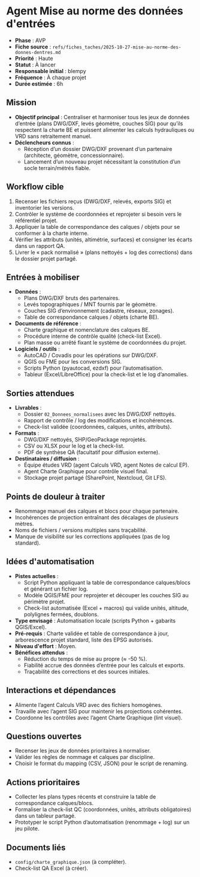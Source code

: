 # Agent Mise au norme des données d'entrées

- **Phase** : AVP
- **Fiche source** : `refs/fiches_taches/2025-10-27-mise-au-norme-des-donnes-dentres.md`
- **Priorité** : Haute
- **Statut** : À lancer
- **Responsable initial** : blempy
- **Fréquence** : À chaque projet
- **Durée estimée** : 6h

## Mission
- **Objectif principal** : Centraliser et harmoniser tous les jeux de données d’entrée (plans DWG/DXF, levés géomètre, couches SIG) pour qu’ils respectent la charte BE et puissent alimenter les calculs hydrauliques ou VRD sans retraitement manuel.
- **Déclencheurs connus** :
  - Réception d’un dossier DWG/DXF provenant d’un partenaire (architecte, géomètre, concessionnaire).
  - Lancement d’un nouveau projet nécessitant la constitution d’un socle terrain/métrés fiable.

## Workflow cible
1. Recenser les fichiers reçus (DWG/DXF, relevés, exports SIG) et inventorier les versions.
2. Contrôler le système de coordonnées et reprojeter si besoin vers le référentiel projet.
3. Appliquer la table de correspondance des calques / objets pour se conformer à la charte interne.
4. Vérifier les attributs (unités, altimétrie, surfaces) et consigner les écarts dans un rapport QA.
5. Livrer le « pack normalisé » (plans nettoyés + log des corrections) dans le dossier projet partagé.

## Entrées à mobiliser
- **Données** :
  - Plans DWG/DXF bruts des partenaires.
  - Levés topographiques / MNT fournis par le géomètre.
  - Couches SIG d’environnement (cadastre, réseaux, zonages).
  - Table de correspondance calques / objets (charte BE).
- **Documents de référence** :
  - Charte graphique et nomenclature des calques BE.
  - Procédure interne de contrôle qualité (check-list Excel).
  - Plan masse ou arrêté fixant le système de coordonnées du projet.
- **Logiciels / outils** :
  - AutoCAD / Covadis pour les opérations sur DWG/DXF.
  - QGIS ou FME pour les conversions SIG.
  - Scripts Python (pyautocad, ezdxf) pour l’automatisation.
  - Tableur (Excel/LibreOffice) pour la check-list et le log d’anomalies.

## Sorties attendues
- **Livrables** :
  - Dossier `02_Donnees_normalisees` avec les DWG/DXF nettoyés.
  - Rapport de contrôle / log des modifications et incohérences.
  - Check-list validée (coordonnées, calques, unités, attributs).
- **Formats** :
  - DWG/DXF nettoyés, SHP/GeoPackage reprojetés.
  - CSV ou XLSX pour le log et la check-list.
  - PDF de synthèse QA (facultatif pour diffusion externe).
- **Destinataires / diffusion** :
  - Équipe études VRD (agent Calculs VRD, agent Notes de calcul EP).
  - Agent Charte Graphique pour contrôle visuel final.
  - Stockage projet partagé (SharePoint, Nextcloud, Git LFS).

## Points de douleur à traiter
- Renommage manuel des calques et blocs pour chaque partenaire.
- Incohérences de projection entraînant des décalages de plusieurs mètres.
- Noms de fichiers / versions multiples sans traçabilité.
- Manque de visibilité sur les corrections appliquées (pas de log standard).

## Idées d'automatisation
- **Pistes actuelles** :
  - Script Python appliquant la table de correspondance calques/blocs et générant un fichier log.
  - Modèle QGIS/FME pour reprojeter et découper les couches SIG au périmètre projet.
  - Check-list automatisée (Excel + macros) qui valide unités, altitude, polylignes fermées, doublons.
- **Type envisagé** : Automatisation locale (scripts Python + gabarits QGIS/Excel).
- **Pré-requis** : Charte validée et table de correspondance à jour, arborescence projet standard, liste des EPSG autorisés.
- **Niveau d'effort** : Moyen.
- **Bénéfices attendus** :
  - Réduction du temps de mise au propre (≈ -50 %).
  - Fiabilité accrue des données d’entrée pour les calculs et exports.
  - Traçabilité des corrections et des sources initiales.

## Interactions et dépendances
- Alimente l’agent Calculs VRD avec des fichiers homogènes.
- Travaille avec l’agent SIG pour maintenir les projections cohérentes.
- Coordonne les contrôles avec l’agent Charte Graphique (lint visuel).

## Questions ouvertes
- Recenser les jeux de données prioritaires à normaliser.
- Valider les règles de nommage et calques par discipline.
- Choisir le format du mapping (CSV, JSON) pour le script de renaming.

## Actions prioritaires
- Collecter les plans types récents et construire la table de correspondance calques/blocs.
- Formaliser la check-list QC (coordonnées, unités, attributs obligatoires) dans un tableur partagé.
- Prototyper le script Python d’automatisation (renommage + log) sur un jeu pilote.

## Documents liés
- `config/charte_graphique.json` (à compléter).
- Check-list QA Excel (à créer).
